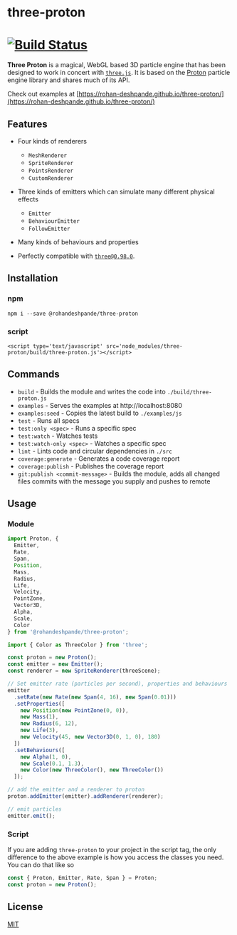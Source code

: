 # three-proton

# [![Build Status](https://travis-ci.org/rohan-deshpande/three-proton.svg?branch=develop)](https://travis-ci.org/rohan-deshpande/three-proton)

**Three Proton** is a magical, WebGL based 3D particle engine that has been designed to work in concert with [`three.js`](https://github.com/mrdoob/three.js). It is based on the [Proton](https://github.com/a-jie/Proton) particle engine library and shares much of its API.

Check out examples at [https://rohan-deshpande.github.io/three-proton/](https://rohan-deshpande.github.io/three-proton/)

## Features

- Four kinds of renderers

  - `MeshRenderer`
  - `SpriteRenderer`
  - `PointsRenderer`
  - `CustomRenderer`

- Three kinds of emitters which can simulate many different physical effects

  - `Emitter`
  - `BehaviourEmitter`
  - `FollowEmitter`

- Many kinds of behaviours and properties

- Perfectly compatible with [`three@0.98.0`](https://github.com/mrdoob/three.js).

## Installation

### npm

```
npm i --save @rohandeshpande/three-proton
```

### script

```
<script type='text/javascript' src='node_modules/three-proton/build/three-proton.js'></script>
```

## Commands

* `build` - Builds the module and writes the code into `./build/three-proton.js`
* `examples` - Serves the examples at http://localhost:8080
* `examples:seed` - Copies the latest build to `./examples/js`
* `test` - Runs all specs
* `test:only <spec>` - Runs a specific spec  
* `test:watch` - Watches tests
* `test:watch-only <spec>` - Watches a specific spec
* `lint` - Lints code and circular dependencies in `./src`
* `coverage:generate` - Generates a code coverage report
* `coverage:publish` - Publishes the coverage report
* `git:publish <commit-message>` - Builds the module, adds all changed files commits with the message you supply and pushes to remote 

## Usage

### Module

```javascript
import Proton, {
  Emitter,
  Rate,
  Span,
  Position,
  Mass,
  Radius,
  Life,
  Velocity,
  PointZone,
  Vector3D,
  Alpha,
  Scale,
  Color
} from '@rohandeshpande/three-proton';

import { Color as ThreeColor } from 'three';

const proton = new Proton();
const emitter = new Emitter();
const renderer = new SpriteRenderer(threeScene);

// Set emitter rate (particles per second), properties and behaviours
emitter
  .setRate(new Rate(new Span(4, 16), new Span(0.01)))
  .setProperties([
    new Position(new PointZone(0, 0)),
    new Mass(1),
    new Radius(6, 12),
    new Life(3),
    new Velocity(45, new Vector3D(0, 1, 0), 180)
  ])
  .setBehaviours([
    new Alpha(1, 0),
    new Scale(0.1, 1.3),
    new Color(new ThreeColor(), new ThreeColor())
  ]);

// add the emitter and a renderer to proton
proton.addEmitter(emitter).addRenderer(renderer);

// emit particles
emitter.emit();
```

### Script

If you are adding `three-proton` to your project in the script tag, the only difference to the above example is how you access the classes you need. You can do that like so

```javascript
const { Proton, Emitter, Rate, Span } = Proton;
const proton = new Proton();
```

## License

[MIT](LICENSE.md)
